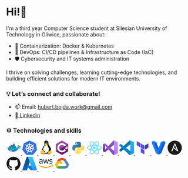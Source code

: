 <h1 align="left">Hi!👋</h1>


<p align="left">
I'm a third year Computer Science student at Silesian University of Technology in Gliwice, passionate about:
</p>

<ul>
<li>🐳 Containerization: Docker & Kubernetes</li>
<li>🚀 DevOps: CI/CD pipelines & Infrastructure as Code (IaC)</li>
<li>🛡️ Cybersecurity and IT systems administration</li>
</ul>
I thrive on solving challenges, learning cutting-edge technologies, and building efficient solutions for modern IT environments.

<h3>💡 Let’s connect and collaborate!</h3>

<ul>
<li>📫 Email: <a href="mailto:hubert.bojda.work@gmail.com">hubert.bojda.work@gmail.com</a></li>
<li>📄<a href="https://www.linkedin.com/in/hubert-bojda-56b010299/"> Linkedin</a></li>
</ul>

<h3>⚙ Technologies and skills</h3>
<p align="left"> 
<a href="https://www.docker.com" target="_blank" rel="noreferrer"> 
<img src="https://raw.githubusercontent.com/devicons/devicon/master/icons/docker/docker-original.svg" alt="docker" width="40" height="40"/> 
</a> 
<a href="https://kubernetes.io" target="_blank" rel="noreferrer"> 
<img src="https://raw.githubusercontent.com/devicons/devicon/master/icons/kubernetes/kubernetes-original.svg" alt="kubernetes" width="40" height="40"/> 
</a> 
<a href="https://www.linux.org" target="_blank" rel="noreferrer"> 
<img src="https://raw.githubusercontent.com/devicons/devicon/master/icons/linux/linux-original.svg" alt="linux" width="40" height="40"/> 
</a> 
<a href="https://learn.microsoft.com/pl-pl/dotnet/csharp/tour-of-csharp/" target="_blank" rel="noreferrer"> 
<img src="https://raw.githubusercontent.com/devicons/devicon/master/icons/csharp/csharp-original.svg" alt="csharp" width="40" height="40"/> 
</a> 
<a href="https://www.python.org" target="_blank" rel="noreferrer"> 
<img src="https://raw.githubusercontent.com/devicons/devicon/master/icons/python/python-original.svg" alt="python" width="40" height="40"/> 
</a> 
<a href="https://react.dev" target="_blank" rel="noreferrer"> 
<img src="https://raw.githubusercontent.com/devicons/devicon/master/icons/react/react-original.svg" alt="react" width="40" height="40"/> 
</a> 
<a href="https://visualstudio.microsoft.com/pl/" target="_blank" rel="noreferrer"> 
<img src="https://raw.githubusercontent.com/devicons/devicon/master/icons/visualstudio/visualstudio-original.svg" alt="vs" width="40" height="40"/> 
</a> 
<a href="https://code.visualstudio.com" target="_blank" rel="noreferrer"> 
<img src="https://raw.githubusercontent.com/devicons/devicon/master/icons/vscode/vscode-original.svg" alt="vscode" width="40" height="40"/> 
</a> 
<a href="https://code.visualstudio.com" target="_blank" rel="noreferrer"> 
<img src="https://raw.githubusercontent.com/devicons/devicon/master/icons/terraform/terraform-original.svg" alt="terraform" width="40" height="40"/> 
</a> 
<a href="https://www.vagrantup.com" target="_blank" rel="noreferrer"> 
<img src="https://raw.githubusercontent.com/devicons/devicon/master/icons/vagrant/vagrant-original.svg" alt="vagrant" width="40" height="40"/> 
</a> 
<a href="https://docs.ansible.com" target="_blank" rel="noreferrer"> 
<img src="https://raw.githubusercontent.com/devicons/devicon/master/icons/ansible/ansible-original.svg" alt="ansible" width="40" height="40"/> 
</a> 
<a href="https://github.com" target="_blank" rel="noreferrer"> 
<img src="https://raw.githubusercontent.com/devicons/devicon/master/icons/github/github-original.svg" alt="github" width="40" height="40"/> 
</a> 
<a href="https://azure.microsoft.com" target="_blank" rel="noreferrer"> 
<img src="https://raw.githubusercontent.com/devicons/devicon/master/icons/azure/azure-original.svg" alt="azure" width="40" height="40"/> 
</a> 
<a href="https://aws.amazon.com" target="_blank" rel="noreferrer"> 
<img src="https://raw.githubusercontent.com/devicons/devicon/master/icons/amazonwebservices/amazonwebservices-original-wordmark.svg" alt="aws" width="40" height="40"/> 
</a> 
<a href="https://cloud.google.com" target="_blank" rel="noreferrer"> 
<img src="https://raw.githubusercontent.com/devicons/devicon/master/icons/googlecloud/googlecloud-original.svg" alt="gcp" width="40" height="40"/> 
</a> 
